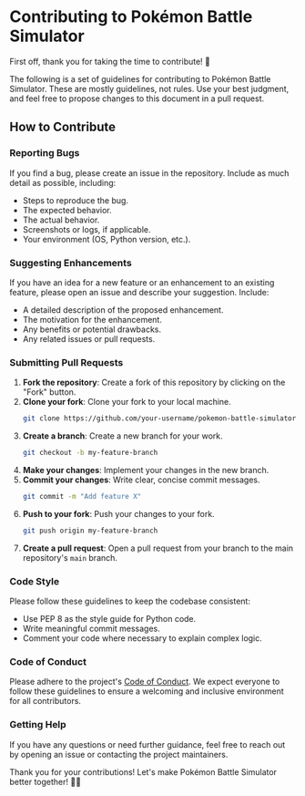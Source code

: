 # Contributing to Pokémon Battle Simulator

First off, thank you for taking the time to contribute! 🎉

The following is a set of guidelines for contributing to Pokémon Battle Simulator. These are mostly guidelines, not rules. Use your best judgment, and feel free to propose changes to this document in a pull request.

## How to Contribute

### Reporting Bugs

If you find a bug, please create an issue in the repository. Include as much detail as possible, including:
- Steps to reproduce the bug.
- The expected behavior.
- The actual behavior.
- Screenshots or logs, if applicable.
- Your environment (OS, Python version, etc.).

### Suggesting Enhancements

If you have an idea for a new feature or an enhancement to an existing feature, please open an issue and describe your suggestion. Include:
- A detailed description of the proposed enhancement.
- The motivation for the enhancement.
- Any benefits or potential drawbacks.
- Any related issues or pull requests.

### Submitting Pull Requests

1. **Fork the repository**: Create a fork of this repository by clicking on the "Fork" button.
2. **Clone your fork**: Clone your fork to your local machine.
    ```bash
    git clone https://github.com/your-username/pokemon-battle-simulator.git
    ```
3. **Create a branch**: Create a new branch for your work.
    ```bash
    git checkout -b my-feature-branch
    ```
4. **Make your changes**: Implement your changes in the new branch.
5. **Commit your changes**: Write clear, concise commit messages.
    ```bash
    git commit -m "Add feature X"
    ```
6. **Push to your fork**: Push your changes to your fork.
    ```bash
    git push origin my-feature-branch
    ```
7. **Create a pull request**: Open a pull request from your branch to the main repository's `main` branch.

### Code Style

Please follow these guidelines to keep the codebase consistent:
- Use PEP 8 as the style guide for Python code.
- Write meaningful commit messages.
- Comment your code where necessary to explain complex logic.

### Code of Conduct

Please adhere to the project's [Code of Conduct](CODE_OF_CONDUCT.md). We expect everyone to follow these guidelines to ensure a welcoming and inclusive environment for all contributors.

### Getting Help

If you have any questions or need further guidance, feel free to reach out by opening an issue or contacting the project maintainers.

Thank you for your contributions! Let's make Pokémon Battle Simulator better together! 💪🏻
